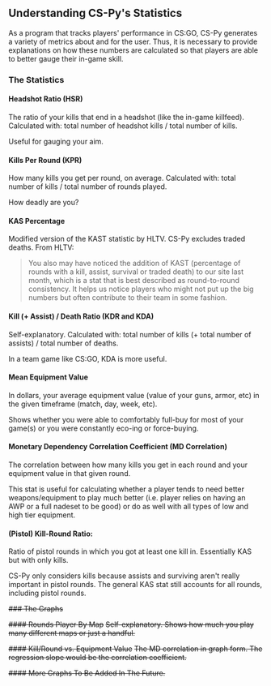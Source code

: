 ## Understanding CS-Py's Statistics

As a program that tracks players' performance in CS:GO, CS-Py generates a variety of metrics about and for the user.
Thus, it is necessary to provide explanations on how these numbers are calculated so that players are able to better gauge their in-game skill.

### The Statistics

#### Headshot Ratio (HSR)
The ratio of your kills that end in a headshot (like the in-game killfeed). Calculated with: total number of headshot kills / total number of kills.

Useful for gauging your aim.

#### Kills Per Round (KPR)
How many kills you get per round, on average. Calculated with: total number of kills / total number of rounds played.

How deadly are you?

#### KAS Percentage 
Modified version of the KAST statistic by HLTV. CS-Py excludes traded deaths. From HLTV:
> You also may have noticed the addition of KAST (percentage of rounds with a kill, assist, survival or traded death) to our site last month, which is a stat that is best described as round-to-round consistency. It helps us notice players who might not put up the big numbers but often contribute to their team in some fashion.

#### Kill (+ Assist) / Death Ratio (KDR and KDA)
Self-explanatory. Calculated with: total number of kills (+ total number of assists) / total number of deaths. 

In a team game like CS:GO, KDA is more useful.

#### Mean Equipment Value
In dollars, your average equipment value (value of your guns, armor, etc) in the given timeframe (match, day, week, etc).

Shows whether you were able to comfortably full-buy for most of your game(s) or you were constantly eco-ing or force-buying.

#### Monetary Dependency Correlation Coefficient (MD Correlation)
The correlation between how many kills you get in each round and your equipment value in that given round. 

This stat is useful for calculating whether a player tends to need better weapons/equipment to play much better (i.e. player relies on having an AWP or a full nadeset to be good) or do as well with all types of low and high tier equipment.

#### (Pistol) Kill-Round Ratio:
Ratio of pistol rounds in which you got at least one kill in. Essentially KAS but with only kills. 

CS-Py only considers kills because assists and surviving aren't really important in pistol rounds. The general KAS stat still accounts for all rounds, including pistol rounds.

~~### The Graphs~~

~~#### Rounds Player By Map~~
~~Self-explanatory. Shows how much you play many different maps or just a handful.~~

~~#### Kill/Round vs. Equipment Value~~
~~The MD correlation in graph form. The regression slope would be the correlation coefficient.~~

~~#### More Graphs To Be Added In The Future.~~
